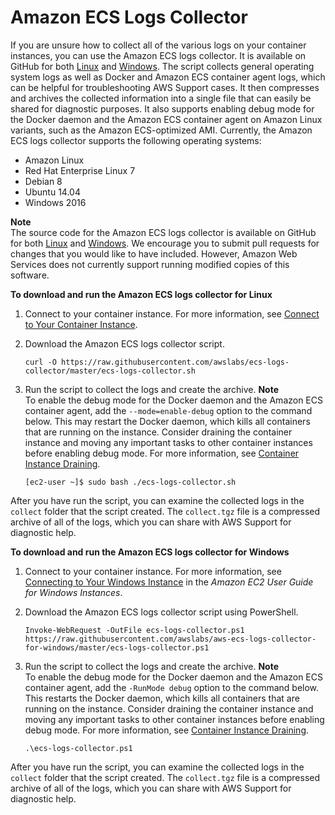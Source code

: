 # Amazon ECS Logs Collector<a name="ecs-logs-collector"></a>

If you are unsure how to collect all of the various logs on your container instances, you can use the Amazon ECS logs collector\. It is available on GitHub for both [Linux](https://github.com/awslabs/ecs-logs-collector) and [Windows](https://github.com/awslabs/aws-ecs-logs-collector-for-windows)\. The script collects general operating system logs as well as Docker and Amazon ECS container agent logs, which can be helpful for troubleshooting AWS Support cases\. It then compresses and archives the collected information into a single file that can easily be shared for diagnostic purposes\. It also supports enabling debug mode for the Docker daemon and the Amazon ECS container agent on Amazon Linux variants, such as the Amazon ECS\-optimized AMI\. Currently, the Amazon ECS logs collector supports the following operating systems:
+ Amazon Linux
+ Red Hat Enterprise Linux 7
+ Debian 8
+ Ubuntu 14\.04
+ Windows 2016

**Note**  
The source code for the Amazon ECS logs collector is available on GitHub for both [Linux](https://github.com/awslabs/ecs-logs-collector) and [Windows](https://github.com/awslabs/aws-ecs-logs-collector-for-windows)\. We encourage you to submit pull requests for changes that you would like to have included\. However, Amazon Web Services does not currently support running modified copies of this software\.

**To download and run the Amazon ECS logs collector for Linux**

1. Connect to your container instance\. For more information, see [Connect to Your Container Instance](instance-connect.md)\.

1. Download the Amazon ECS logs collector script\.

   ```
   curl -O https://raw.githubusercontent.com/awslabs/ecs-logs-collector/master/ecs-logs-collector.sh
   ```

1. Run the script to collect the logs and create the archive\.
**Note**  
To enable the debug mode for the Docker daemon and the Amazon ECS container agent, add the `--mode=enable-debug` option to the command below\. This may restart the Docker daemon, which kills all containers that are running on the instance\. Consider draining the container instance and moving any important tasks to other container instances before enabling debug mode\. For more information, see [Container Instance Draining](container-instance-draining.md)\.

   ```
   [ec2-user ~]$ sudo bash ./ecs-logs-collector.sh
   ```

After you have run the script, you can examine the collected logs in the `collect` folder that the script created\. The `collect.tgz` file is a compressed archive of all of the logs, which you can share with AWS Support for diagnostic help\.

**To download and run the Amazon ECS logs collector for Windows**

1. Connect to your container instance\. For more information, see [Connecting to Your Windows Instance](https://docs.aws.amazon.com/AWSEC2/latest/WindowsGuide/connecting_to_windows_instance.html) in the *Amazon EC2 User Guide for Windows Instances*\.

1. Download the Amazon ECS logs collector script using PowerShell\.

   ```
   Invoke-WebRequest -OutFile ecs-logs-collector.ps1 https://raw.githubusercontent.com/awslabs/aws-ecs-logs-collector-for-windows/master/ecs-logs-collector.ps1
   ```

1. Run the script to collect the logs and create the archive\.
**Note**  
To enable the debug mode for the Docker daemon and the Amazon ECS container agent, add the `-RunMode debug` option to the command below\. This restarts the Docker daemon, which kills all containers that are running on the instance\. Consider draining the container instance and moving any important tasks to other container instances before enabling debug mode\. For more information, see [Container Instance Draining](container-instance-draining.md)\.

   ```
   .\ecs-logs-collector.ps1
   ```

After you have run the script, you can examine the collected logs in the `collect` folder that the script created\. The `collect.tgz` file is a compressed archive of all of the logs, which you can share with AWS Support for diagnostic help\.